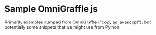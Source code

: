 # Sample OmniGraffle js 

Primarily examples dumped 
from OmniGraffle 
("copy as javascript"), but 
potentially some snippets 
that we might use from 
Python. 
